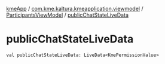 [kmeApp](../../index.md) / [com.kme.kaltura.kmeapplication.viewmodel](../index.md) / [ParticipantsViewModel](index.md) / [publicChatStateLiveData](./public-chat-state-live-data.md)

# publicChatStateLiveData

`val publicChatStateLiveData: LiveData<KmePermissionValue>`